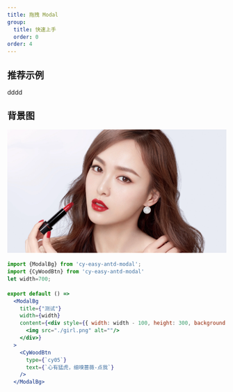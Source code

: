 ```yaml
---
title: 拖拽 Modal
group:
  title: 快速上手
  order: 0
order: 4
---
```


## 推荐示例
dddd

<code src="../examples/drag-modal/basic.tsx"></code>

## 背景图
![girl.png](./girl.png)

```jsx
import {ModalBg} from 'cy-easy-antd-modal';
import {CyWoodBtn} from 'cy-easy-antd-modal'
let width=700;

export default () =>
  <ModalBg
    title={"测试"}
    width={width}
    content={<div style={{ width: width - 100, height: 300, background: 'yellow' }}>
      <img src="./girl.png" alt=""/>
    </div>}
  >
    <CyWoodBtn
      type={`cy05`}
      text={`心有猛虎，细嗅蔷薇-点我`}
    />
  </ModalBg>
```

